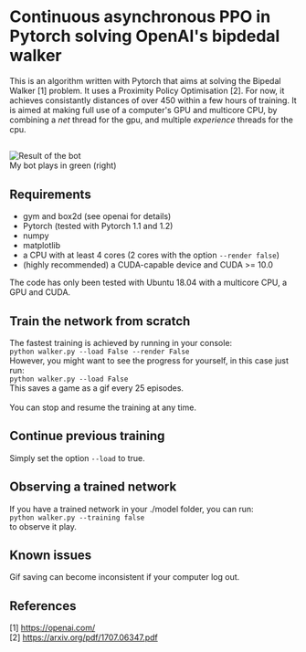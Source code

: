 # Continuous asynchronous PPO in Pytorch solving OpenAI's bipdedal walker

This is an algorithm written with Pytorch that aims at solving the Bipedal Walker [1] problem.
It uses a Proximity Policy Optimisation [2]. 
For now, it achieves consistantly distances of over 450 within a few hours of training.
It is aimed at making full use of a computer's GPU and multicore CPU, by combining a *net* thread for the gpu, 
and multiple *experience* threads for the cpu.

##

![Result of the bot](gifs/movie.gif)  
My bot plays in green (right)



## Requirements

* gym and box2d (see openai for details)
* Pytorch (tested with Pytorch 1.1 and 1.2)
* numpy
* matplotlib
* a CPU with at least 4 cores (2 cores with the option `--render false`)
* (highly recommended) a CUDA-capable device and CUDA >= 10.0

The code has only been tested with Ubuntu 18.04 with a multicore CPU, a GPU and CUDA.

## Train the network from scratch

The fastest training is achieved by running in your console: \
`python walker.py --load False --render False` \
However, you might want to see the progress for yourself, in this case just run: \
`python walker.py --load False` \
This saves a game as a gif every 25 episodes. \
\
You can stop and resume the training at any time.

## Continue previous training

Simply set the option `--load` to true.

## Observing a trained network

If you have a trained network in your ./model folder, you can run: \
`python walker.py --training false` \
to observe it play.

## Known issues

Gif saving can become inconsistent if your computer log out.

## References
[1] https://openai.com/ \
[2] https://arxiv.org/pdf/1707.06347.pdf